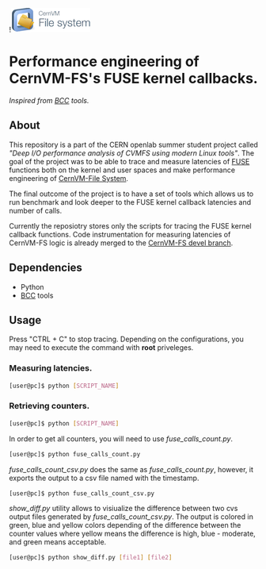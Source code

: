 !![alt text][Logo]

# Performance engineering of CernVM-FS's FUSE kernel callbacks. 

*Inspired from [BCC] tools.*

## About

This repository is a part of the CERN openlab summer student project called *"Deep I/O performance analysis of CVMFS using modern Linux tools"*.
The goal of the project was to be able to trace and measure latencies of [FUSE] functions both on the kernel and user spaces and make performance engineering of [CernVM-File System]. 

The final outcome of the project is to have a set of tools which allows us to run benchmark and look deeper to the FUSE kernel callback latencies and number of calls. 

Currently the reposiotry stores only the scripts for tracing the FUSE kernel callback functions. Code instrumentation for measuring latencies of CernVM-FS logic is already merged to the [CernVM-FS devel branch]. 

## Dependencies

- Python
- [BCC] tools

## Usage

Press "CTRL + C" to stop tracing.
Depending on the configurations, you may need to execute the command with **root** priveleges.

### Measuring latencies.

```bash
[user@pc]$ python [SCRIPT_NAME]
```

### Retrieving counters.

```bash
[user@pc]$ python [SCRIPT_NAME]
```

In order to get all counters, you will need to use *fuse_calls_count.py*.


```bash
[user@pc]$ python fuse_calls_count.py
```

*fuse_calls_count_csv.py* does the same as *fuse_calls_count.py*, however, it exports the output to a csv file named with the timestamp.


```bash
[user@pc]$ python fuse_calls_count_csv.py
```

*show_diff.py* utility allows to visiualize the difference between two cvs output files generated by *fuse_calls_count_csv.py*. The output is colored in green, blue and yellow colors depending of the difference between the counter values where yellow means the difference is high, blue - moderate, and green means acceptable. 

```bash
[user@pc]$ python show_diff.py [file1] [file2]
```



[Logo]: ./cernvmfs-logo.png "CernVM-FS Logo"
[BCC]: (https://github.com/iovisor/bcc)
[FUSE]: (https://en.wikipedia.org/wiki/Filesystem_in_Userspace)
[CernVM-File System]: (https://cernvm.cern.ch/portal/filesystem)
[CernVM-FS devel branch]: (https://github.com/cvmfs/cvmfs)
